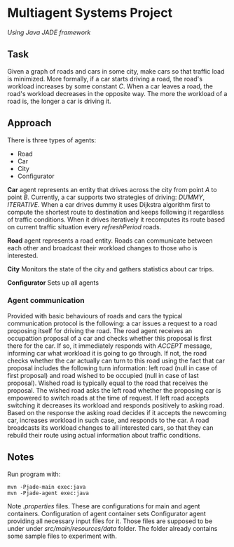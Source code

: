 # Multiagent Systems Project
*Using Java JADE framework*

## Task
Given a graph of roads and cars in some city, make cars so that traffic load is minimized. More formally, if a car starts driving a road, the road's workload increases by some constant *C*. When a car leaves a road, the road's workload decreases in the opposite way. The more the workload of a road is, the longer a car is driving it.

## Approach
There is three types of agents: 
* Road
* Car
* City
* Configurator

**Car** agent represents an entity that drives across the city from point *A* to point *B*.
Currently, a car supports two strategies of driving: _DUMMY_, _ITERATIVE_.
When a car drives dummy it uses Dijkstra algorithm first to compute the shortest route to destination and keeps following it regardless of traffic conditions.
When it drives iteratively it recomputes its route based on current traffic situation every *refreshPeriod* roads.
  
**Road** agent represents a road entity. Roads can communicate between each other and broadcast their workload changes to those who is interested.

**City**
Monitors the state of the city and gathers statistics about car trips.

**Configurator**
Sets up all agents

### Agent communication
Provided with basic behaviours of roads and cars the typical communication protocol is the following: a car issues a request to a road proposing itself for driving the road. The road agent receives an occupattion proposal of a car and checks whether this proposal is first there for the car. If so, it immediately responds with *ACCEPT* message, informing car what workload it is going to go through. If not, the road checks whether the car actually can turn to this road using the fact that car proposal includes the following turn information: left road (null in case of first proposal) and road wished to be occupied (null in case of last proposal). Wished road is typically equal to the road that receives the proposal.
The wished road asks the left road whether the proposing car is empowered to switch roads at the time of request. If left road accepts switching it decreases its workload and responds positively to asking road. Based on the response the asking road decides if it accepts the newcoming car, increases workload in such case, and responds to the car. A road broadcasts its workload changes to all interested cars, so that they can rebuild their route using actual information about traffic conditions.

## Notes
Run program with:
```{sh}
mvn -Pjade-main exec:java
mvn -Pjade-agent exec:java
```
Note *.properties* files. These are configurations for main and agent containers. Configuration of agent container sets Configurator agent providing all necessary input files for it. Those files are supposed to be under under *src/main/resources/data* folder. The folder already contains some sample files to experiment with.

